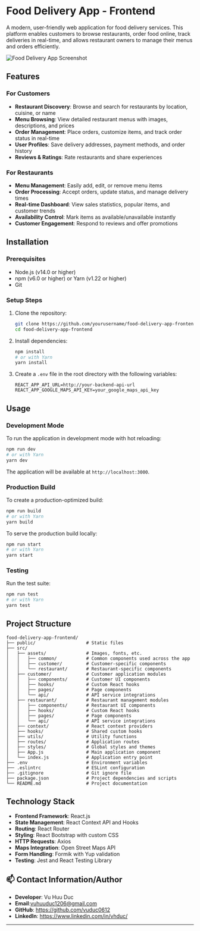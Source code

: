 # Food Delivery App - Frontend

A modern, user-friendly web application for food delivery services. This platform enables customers to browse restaurants, order food online, track deliveries in real-time, and allows restaurant owners to manage their menus and orders efficiently.

![Food Delivery App Screenshot](https://res.cloudinary.com/dyzx3woh4/image/upload/v1745229186/login_rrlf1u.png)

## Features

### For Customers
- **Restaurant Discovery**: Browse and search for restaurants by location, cuisine, or name
- **Menu Browsing**: View detailed restaurant menus with images, descriptions, and prices
- **Order Management**: Place orders, customize items, and track order status in real-time
- **User Profiles**: Save delivery addresses, payment methods, and order history
- **Reviews & Ratings**: Rate restaurants and share experiences

### For Restaurants
- **Menu Management**: Easily add, edit, or remove menu items
- **Order Processing**: Accept orders, update status, and manage delivery times
- **Real-time Dashboard**: View sales statistics, popular items, and customer trends
- **Availability Control**: Mark items as available/unavailable instantly
- **Customer Engagement**: Respond to reviews and offer promotions

## Installation

### Prerequisites
- Node.js (v14.0 or higher)
- npm (v6.0 or higher) or Yarn (v1.22 or higher)
- Git

### Setup Steps
1. Clone the repository:
   ```bash
   git clone https://github.com/yourusername/food-delivery-app-frontend.git
   cd food-delivery-app-frontend
   ```

2. Install dependencies:
   ```bash
   npm install
   # or with Yarn
   yarn install
   ```

3. Create a `.env` file in the root directory with the following variables:
   ```
   REACT_APP_API_URL=http://your-backend-api-url
   REACT_APP_GOOGLE_MAPS_API_KEY=your_google_maps_api_key
   ```

## Usage

### Development Mode
To run the application in development mode with hot reloading:

```bash
npm run dev
# or with Yarn
yarn dev
```

The application will be available at `http://localhost:3000`.

### Production Build
To create a production-optimized build:

```bash
npm run build
# or with Yarn
yarn build
```

To serve the production build locally:

```bash
npm run start
# or with Yarn
yarn start
```

### Testing
Run the test suite:

```bash
npm run test
# or with Yarn
yarn test
```

## Project Structure

```
food-delivery-app-frontend/
├── public/                   # Static files
├── src/
│   ├── assets/               # Images, fonts, etc.
│   │   ├── common/           # Common components used across the app
│   │   ├── customer/         # Customer-specific components
│   │   └── restaurant/       # Restaurant-specific components
│   ├── customer/             # Customer application modules
│   │   ├── components/       # Customer UI components
│   │   ├── hooks/            # Custom React hooks
│   │   ├── pages/            # Page components
│   │   └── api/              # API service integrations
│   ├── restaurant/           # Restaurant management modules
│   │   ├── components/       # Restaurant UI components
│   │   ├── hooks/            # Custom React hooks
│   │   ├── pages/            # Page components
│   │   └── api/              # API service integrations
│   ├── context/              # React context providers
│   ├── hooks/                # Shared custom hooks
│   ├── utils/                # Utility functions
│   ├── routes/               # Application routes
│   ├── styles/               # Global styles and themes
│   ├── App.js                # Main application component
│   └── index.js              # Application entry point
├── .env                      # Environment variables
├── .eslintrc                 # ESLint configuration
├── .gitignore                # Git ignore file
├── package.json              # Project dependencies and scripts
└── README.md                 # Project documentation
```

## Technology Stack

- **Frontend Framework**: React.js
- **State Management**: React Context API and Hooks
- **Routing**: React Router
- **Styling**: React Bootstrap with custom CSS
- **HTTP Requests**: Axios
- **Maps Integration**: Open Street Maps API
- **Form Handling**: Formik with Yup validation
- **Testing**: Jest and React Testing Library


## 📫 Contact Information/Author

- **Developer**: Vu Huu Duc
- **Email**:vuhuuduc1206@gmail.com
- **GitHub**: https://github.com/vuduc0612
- **LinkedIn**: https://www.linkedin.com/in/vhduc/

---



